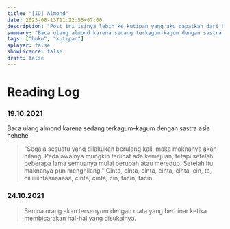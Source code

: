 ```yaml
---
title: "[ID] Almond"
date: 2023-08-13T11:22:55+07:00
description: "Post ini isinya lebih ke kutipan yang aku dapatkan dari buku Almond sih. Mungkin pan kapan akan aku tambahkan bumbu dari aku sendiri heehe, kangen juga sebenernya dengan Almond." 
summary: "Baca ulang almond karena sedang terkagum-kagum dengan sastra asia hehehe"
tags: ["buku", "kutipan"]
aplayer: false
showLicence: false
draft: false
---
```


# Reading Log
### 19.10.2021

Baca ulang almond karena sedang terkagum-kagum dengan sastra asia hehehe

> "Segala sesuatu yang dilakukan berulang kali, maka maknanya akan hilang. Pada awalnya mungkin terlihat ada kemajuan, tetapi setelah beberapa lama semuanya mulai berubah atau meredup. Setelah itu  maknanya pun menghilang."
> Cinta, cinta, cinta, cinta, cinta, cin, ta, ciiiiiiiintaaaaaaaa, cinta, cinta, cin, tacin, tacin.


### 24.10.2021

> Semua orang akan tersenyum dengan mata yang berbinar ketika membicarakan hal-hal yang disukainya.
